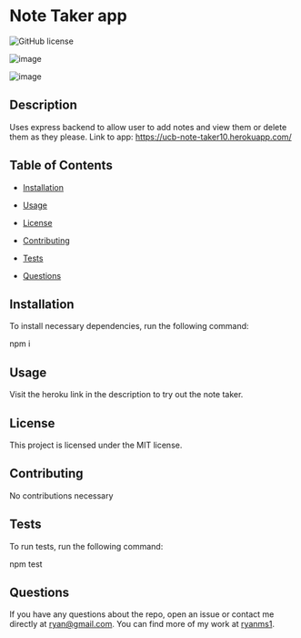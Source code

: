# Note Taker app
  ![GitHub license](https://img.shields.io/badge/license-MIT-blue.svg)
  
  ![image](https://user-images.githubusercontent.com/101146873/178379383-7702a659-79e1-47b6-9f16-3dcc50492195.png)

  
  ![image](https://user-images.githubusercontent.com/101146873/178379333-cb32d97f-8030-47e1-9a04-31af25c79b03.png)


  ## Description

  Uses express backend to allow user to add notes and view them or delete them as they please.
  Link to app: https://ucb-note-taker10.herokuapp.com/

  ## Table of Contents

  * [Installation](#installation)

  * [Usage](#usage)
  
  * [License](#license)

  * [Contributing](#contributing)

  * [Tests](#tests)

  * [Questions](#questions)

  ## Installation

  To install necessary dependencies, run the following command:

  npm i
  
  ## Usage 

  Visit the heroku link in the description to try out the note taker.

  ## License

  This project is licensed under the MIT license.

  ## Contributing 

  No contributions necessary

  ## Tests

  To run tests, run the following command:

  npm test

  ## Questions

  If you have any questions about the repo, open an issue or contact me directly at ryan@gmail.com. You can find more of my work at [ryanms1](https://github.com/ryanms1/).

